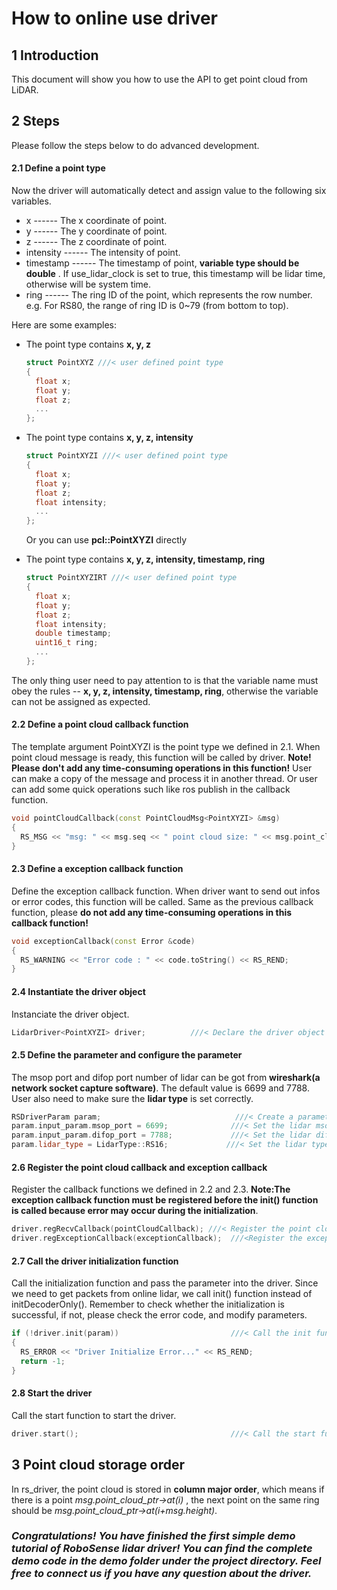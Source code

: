 # How to online use driver



## 1 Introduction

This document will show you how to use the API to get point cloud from LiDAR.



## 2 Steps

Please follow the steps below to do advanced development.



#### 2.1 Define a point type

Now the driver will automatically detect and assign value to the following six variables.

- x ------ The x coordinate of point.
- y ------ The y coordinate of point.
- z ------ The z coordinate of point.
- intensity ------ The intensity of point.
- timestamp ------ The timestamp of point, **variable type should be double** . If use_lidar_clock is set to true, this timestamp will be lidar time, otherwise will be system time.
- ring ------ The ring ID of the point, which represents the row number. e.g. For RS80, the range of ring ID is 0~79 (from bottom to top).



Here are some examples: 

- The point type contains **x, y, z** 

  ```c++
  struct PointXYZ ///< user defined point type
  {
    float x;
    float y;
    float z;
    ...
  };
  ```

- The point type contains **x, y, z, intensity**

  ```c++
  struct PointXYZI ///< user defined point type
  {
    float x;
    float y;
    float z;
    float intensity;
    ...
  };
  ```

  Or you can use **pcl::PointXYZI** directly

- The point type contains **x, y, z, intensity, timestamp, ring**

  ```c++
  struct PointXYZIRT ///< user defined point type
  {
    float x;
    float y;
    float z;
    float intensity;
    double timestamp;
    uint16_t ring;
    ...
  };
  ```

The only thing user need to pay attention to is that the variable name must obey the rules -- **x, y, z, intensity, timestamp, ring**, otherwise the variable can not be assigned as expected.



#### 2.2 Define a point cloud callback function

The template argument PointXYZI is the point type we defined in 2.1. When point cloud message is ready, this function will be called by driver. **Note! Please don't add any time-consuming operations in this function!** User can make a copy of the message and process it in another thread.  Or user can add some quick operations such like ros publish in the callback function.

```c++
void pointCloudCallback(const PointCloudMsg<PointXYZI> &msg)
{
  RS_MSG << "msg: " << msg.seq << " point cloud size: " << msg.point_cloud_ptr->size() << RS_REND;
}
```

#### 2.3 Define a exception callback function

Define the exception callback function. When driver want to send out infos or error codes, this function will be called. Same as the previous callback function, please **do not add any time-consuming operations in this callback function!**

```c++
void exceptionCallback(const Error &code)
{
  RS_WARNING << "Error code : " << code.toString() << RS_REND;
}
```

#### 2.4 Instantiate the driver object

Instanciate the driver object.

```c++
LidarDriver<PointXYZI> driver;          ///< Declare the driver object
```

#### 2.5 Define the parameter and configure the parameter

 The msop port and difop port number of lidar can be got from **wireshark(a network socket capture software)**. The default value is 6699 and 7788. User also need to make sure the **lidar type** is set correctly.

```c++
RSDriverParam param;                      		  ///< Create a parameter object
param.input_param.msop_port = 6699;              ///< Set the lidar msop port number the default 6699
param.input_param.difop_port = 7788;             ///< Set the lidar difop port number the default 7788
param.lidar_type = LidarType::RS16;             ///< Set the lidar type. Make sure this type is correct
```

#### 2.6 Register the point cloud callback and exception callback

Register the callback functions we defined in 2.2 and 2.3. **Note:The exception callback function must be registered before the init() function is called because  error may occur during the initialization**.

```c++
driver.regRecvCallback(pointCloudCallback); ///< Register the point cloud callback function into the driver
driver.regExceptionCallback(exceptionCallback);  ///<Register the exception callback function into the driver
```

#### 2.7 Call the driver initialization function

Call the initialization function and pass the parameter into the driver. Since we need to get packets from online lidar, we call init() function instead of initDecoderOnly(). Remember to check whether the initialization is successful, if not, please check the error code, and modify parameters.

```c++
if (!driver.init(param))                         ///< Call the init function and pass the parameter
{
  RS_ERROR << "Driver Initialize Error..." << RS_REND;
  return -1;
}
```

#### 2.8 Start the driver

Call the start function to start the driver.

```c++
driver.start();                                  ///< Call the start function. The driver thread will start
```



## 3 Point cloud storage order

In rs_driver, the point cloud is stored in **column major order**, which means if there is  a point *msg.point_cloud_ptr->at(i)* , the next point on the same ring should be *msg.point_cloud_ptr->at(i+msg.height)*. 



### *Congratulations! You have finished the first simple demo tutorial of RoboSense lidar driver! You can find the complete demo code in the demo folder under the project directory. Feel free to connect us if you have any question about the driver.*